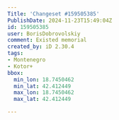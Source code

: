 ```yaml
---
Title: 'Changeset #159505385'
PublishDate: 2024-11-23T15:49:04Z
id: 159505385
user: BorisDobrovolskiy
comment: Existed memorial
created_by: iD 2.30.4
tags:
- Montenegro
- Kotor+
bbox:
  min_lon: 18.7450462
  min_lat: 42.412449
  max_lon: 18.7450462
  max_lat: 42.412449

---
```


